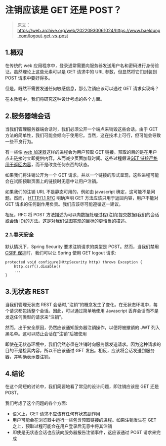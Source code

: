 # 注销应该是 GET 还是 POST？

> 原文：<https://web.archive.org/web/20220930061024/https://www.baeldung.com/logout-get-vs-post>

## 1.概观

在传统的 web 应用程序中，登录通常需要向服务器发送用户名和密码进行身份验证。虽然理论上这些元素可以是 GET 请求中的 URL 参数，但显然将它们封装到 POST 请求中要好得多。

但是，既然不需要发送任何敏感信息，那么注销应该可以通过 GET 请求实现吗？

在本教程中，我们将研究这种设计考虑的各个方面。

## 2.服务器端会话

当我们管理服务器端会话时，我们必须公开一个端点来销毁这些会话。由于 GET 方法的简单性，我们可能会倾向于使用它。当然，这在技术上可行，但可能会导致一些不良行为。

有一些像 [web 加速器](https://web.archive.org/web/20221009140904/https://www.nginx.com/resources/glossary/web-acceleration/)这样的进程会为用户预取 GET 链接。预取的目的是在用户点击链接时立即提供内容，从而减少页面加载时间。这些过程假设[GET 链接严格用于返回内容](https://web.archive.org/web/20221009140904/https://developer.mozilla.org/en-US/docs/Web/HTTP/Methods)，而不是改变任何东西的状态。

如果我们将注销公开为一个 GET 请求，并以一个链接的形式呈现，这些进程可能会在试图预取页面上的链接时无意中让用户注销。

如果我们的注销 URL 不是静态可用的，例如由 javascript 确定，这可能不是问题。然而， [HTTP/1.1 RFC](https://web.archive.org/web/20221009140904/https://www.w3.org/Protocols/rfc2616/rfc2616-sec9.html) 明确声明 GET 方法应该只用于返回内容，用户不能对 GET 请求的任何副作用负责。我们应该尽可能遵循这一建议。

相反，RFC 将 POST 方法描述为可以向数据处理过程(注销)提交数据(我们的会话或会话 ID)的方法。这是对我们试图实现的目标的更恰当的描述。

### 2.1.春天安全

默认情况下，Spring Security 要求注销请求的类型是 POST。然而，当我们禁用 [CSRF 保护](/web/20221009140904/https://www.baeldung.com/spring-security-csrf)时，我们可以让 Spring 使用 GET logout 请求:

```
protected void configure(HttpSecurity http) throws Exception {
    http.csrf().disable()
    ...
}
```

## 3.无状态 REST

当我们管理无状态 REST 会话时,“注销”的概念发生了变化。在无状态环境中，每个请求都包括整个会话。因此，可以通过简单地使用 Javascript 丢弃会话而不是发送任何类型的请求来“注销”。

然而，出于安全原因，仍然应该通知服务器注销操作，以便将被撤销的 JWT 列入黑名单。这可以防止会话在“注销”后被使用

即使在无状态环境中，我们仍然必须在注销时向服务器发送请求。因为这种请求的目的不是检索内容，所以不应该通过 GET 发出。相反，应该将会话发送到服务器，并明确表示要注销。

## 4.结论

在这个简短的讨论中，我们简要地看了常见的设计问题，即注销应该是 GET 还是 POST。

我们考虑了这个问题的各个方面:

*   语义上，GET 请求不应该有任何有状态副作用
*   用户可能会在浏览器中运行一些包含预取链接的进程。如果注销发生在 GET 之上，预取过程可能会在用户登录后无意中将其注销
*   即使是无状态会话也应该向服务器报告注销事件，这应该通过 POST 请求来完成